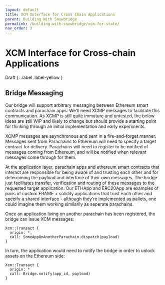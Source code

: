 ```yaml
---
layout: default
title: XCM Interface for Cross Chain Applications
parent: Building With Snowbridge
permalink: /building-with-snowbridge/xcm-for-state/
nav_order: 3
---
```


# XCM Interface for Cross-chain Applications

Draft
{: .label .label-yellow }

## Bridge Messaging

Our bridge will support arbitrary messaging between Ethereum smart contracts and parachain apps. We'll need XCMP messages to facilitate this communication. As XCMP is still quite immature and untested, the below ideas are still WIP and likely to change but should provide a starting point for thinking through an initial implementation and early experiments.

XCMP messages are asynchronous and sent in a fire-and-forget manner. Messages sent from Parachains to Ethereum will need to specify a target contract for delivery. Parachains will need to register to be notified of messages coming from Ethereum, and will be notified when relevant messages come through for them.

At the application layer, parachain apps and ethereum smart contracts that interact are responsible for being aware of and trusting each other and for determining the payload and interface of their own messages. The bridge just facilitates transfer, verification and routing of these messages to the requested target application. Our ETHApp and ERC20App are examples of pairs of custom FRAME + solidity applications that trust each other and specify a shared interface - although they're implemented as pallets, one could imagine them working similarily as seperate parachains.

Once an application living on another parachain has been registered, the bridge can issue XCM messages:

```text
Xcm::Transact {
  origin: *,
  call: SomeAppOnAnotherParachain.dispatch(payload)
}
```

In turn, the application would need to notify the bridge in order to unlock assets on the Ethereum side:

```text
Xcm::Transact {
  origin: *
  call: Bridge.notify(app_id, payload)
}
```
